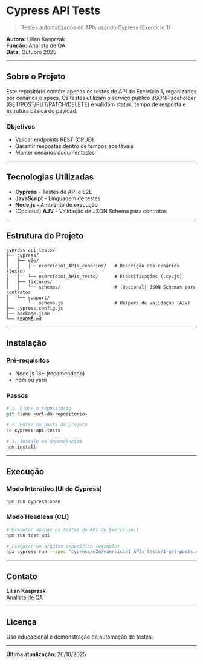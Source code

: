 # Cypress API Tests

> Testes automatizados de APIs usando Cypress (Exercício 1)

**Autora:** Lilian Kasprzak  
**Função:** Analista de QA  
**Data:** Outubro 2025

---

## Sobre o Projeto

Este repositório contém apenas os testes de API do Exercício 1, organizados por cenários e specs. Os testes utilizam o serviço público JSONPlaceholder (GET/POST/PUT/PATCH/DELETE) e validam status, tempo de resposta e estrutura básica do payload.

### Objetivos
- Validar endpoints REST (CRUD)
- Garantir respostas dentro de tempos aceitáveis
- Manter cenários documentados

---

## Tecnologias Utilizadas

- **Cypress** - Testes de API e E2E
- **JavaScript** - Linguagem de testes
- **Node.js** - Ambiente de execução
- (Opcional) **AJV** - Validação de JSON Schema para contratos

---

## Estrutura do Projeto

```
cypress-api-tests/
├── cypress/
│   ├── e2e/
│   │   ├── exercicio1_APIs_cenarios/   # Descrição dos cenários (texto)
│   │   └── exercicio1_APIs_tests/      # Especificações (.cy.js)
│   ├── fixtures/
│   │   └── schemas/                    # (Opcional) JSON Schemas para contratos
│   └── support/
│       └── schema.js                   # Helpers de validação (AJV)
├── cypress.config.js
├── package.json
└── README.md
```

---

## Instalação

### Pré-requisitos
- Node.js 18+ (recomendado)
- npm ou yarn

### Passos

```bash
# 1. Clone o repositório
git clone <url-do-repositorio>

# 2. Entre na pasta do projeto
cd cypress-api-tests

# 3. Instale as dependências
npm install
```

---

## Execução

### Modo Interativo (UI do Cypress)
```bash
npm run cypress:open
```

### Modo Headless (CLI)
```bash
# Executar apenas os testes de API do Exercício 1
npm run test:api

# Executar um arquivo específico (exemplo)
npx cypress run --spec "cypress/e2e/exercicio1_APIs_tests/1-get-posts.cy.js"
```

---

 

## Contato

**Lilian Kasprzak**  
Analista de QA

---

## Licença

Uso educacional e demonstração de automação de testes.

---

**Última atualização:** 26/10/2025